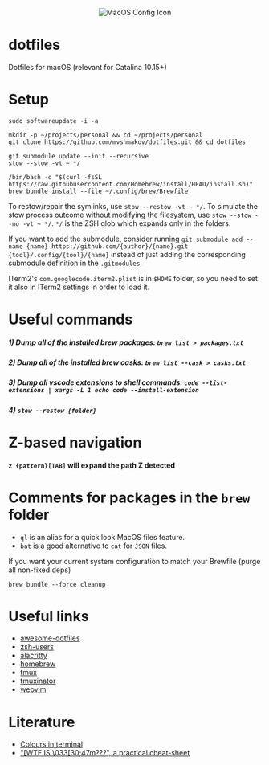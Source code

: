 <p align="center">
  <img src="https://www.alchemists.io/images/projects/mac_os-config/icon.png" alt="MacOS Config Icon"/>
</p>

# dotfiles

Dotfiles for macOS (relevant for Catalina 10.15+)

# Setup

```
sudo softwareupdate -i -a

mkdir -p ~/projects/personal && cd ~/projects/personal
git clone https://github.com/mvshmakov/dotfiles.git && cd dotfiles

git submodule update --init --recursive
stow --stow -vt ~ */

/bin/bash -c "$(curl -fsSL https://raw.githubusercontent.com/Homebrew/install/HEAD/install.sh)"
brew bundle install --file ~/.config/brew/Brewfile
```

To restow/repair the symlinks, use `stow --restow -vt ~ */`. To simulate the stow process outcome without modifying the filesystem, use `stow --stow --no -vt ~ */`. `*/` is the ZSH glob which expands only in the folders.

If you want to add the submodule, consider running `git submodule add --name {name} https://github.com/{author}/{name}.git {tool}/.config/{tool}/{name}` instead of just adding the corresponding submodule definition in the `.gitmodules`.

ITerm2's `com.googlecode.iterm2.plist` is in `$HOME` folder, so you need to set it also in ITerm2 settings in order to load it.

# Useful commands

##### 1) Dump all of the installed brew packages: `brew list > packages.txt`

##### 2) Dump all of the installed brew casks: `brew list --cask > casks.txt`

##### 3) Dump all vscode extensions to shell commands: `code --list-extensions | xargs -L 1 echo code --install-extension`

##### 4) `stow --restow {folder}`

# Z-based navigation

#### `z {pattern}[TAB]` will expand the path Z detected

# Comments for packages in the `brew` folder

- `ql` is an alias for a quick look MacOS files feature.
- `bat` is a good alternative to `cat` for `JSON` files.

If you want your current system configuration to match your Brewfile (purge all non-fixed deps)

`brew bundle --force cleanup`

# Useful links

- [awesome-dotfiles](https://github.com/webpro/awesome-dotfiles)
- [zsh-users](https://github.com/zsh-users)
- [alacritty](https://github.com/alacritty/alacritty)
- [homebrew](https://brew.sh)
- [tmux](https://github.com/tmux/tmux)
- [tmuxinator](https://github.com/tmuxinator/tmuxinator)
- [webvim](https://github.com/vim-dist/webvim)

# Literature

- [Colours in terminal](https://gist.github.com/XVilka/8346728#true-color-detection)
- ["\[WTF IS \033\[30;47m???", a practical cheat-sheet](https://gist.github.com/DNA/ebb9258089e9e1dfd08c58695b3cd6f1)
